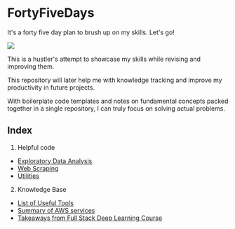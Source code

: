 # FortyFiveDays

It's a forty five day plan to brush up on my skills. Let's go!

<img src="https://i.imgflip.com/nypil.gif">

This is a hustler's attempt to showcase my skills while revising and improving them.

This repository will later help me with knowledge tracking and improve my productivity in future projects. 

With boilerplate code templates and notes on fundamental concepts packed together in a single repository, I can truly focus on solving actual problems. 

Index
---
1. Helpful code
- [Exploratory Data Analysis](EDA_help.ipynb)
- [Web Scraping](web_scraping.ipynb)
- [Utilities](utilities.ipynb)
2. Knowledge Base
- [List of Useful Tools](List_of_tools.md)
- [Summary of AWS services](AWS_service_summary.md)
- [Takeaways from Full Stack Deep Learning Course](FSDL_takeaways.md)


